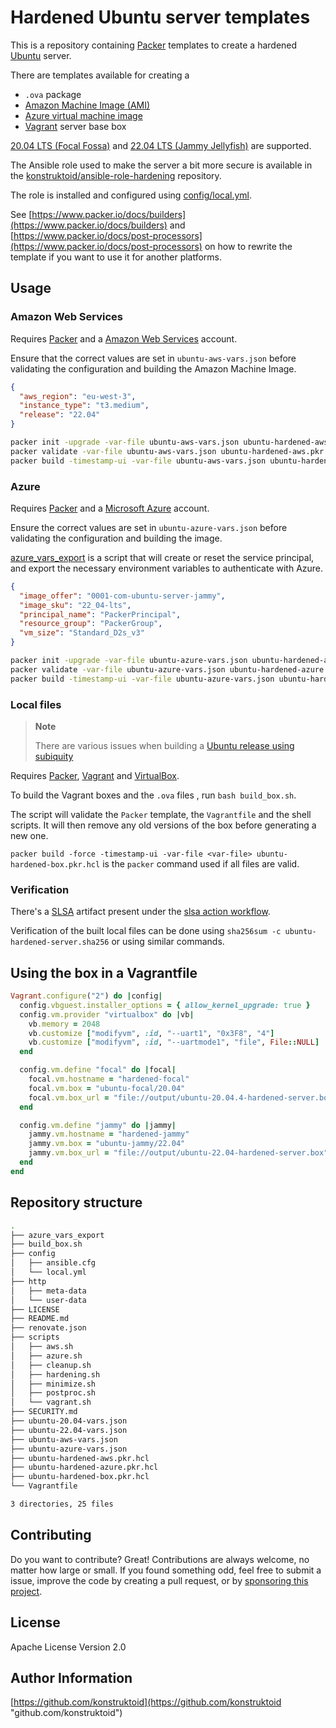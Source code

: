 # Hardened Ubuntu server templates

This is a repository containing [Packer](https://www.packer.io/)
templates to create a hardened [Ubuntu](https://releases.ubuntu.com) server.

There are templates available for creating a
- `.ova` package
- [Amazon Machine Image (AMI)](https://docs.aws.amazon.com/AWSEC2/latest/UserGuide/AMIs.html)
- [Azure virtual machine image](https://learn.microsoft.com/en-us/azure/virtual-machines/linux/build-image-with-packer)
- [Vagrant](https://www.vagrantup.com/) server base box

[20.04 LTS (Focal Fossa)](https://releases.ubuntu.com/focal/) and
[22.04 LTS (Jammy Jellyfish)](https://releases.ubuntu.com/jammy/) are supported.

The Ansible role used to make the server a bit more secure is available in the
[konstruktoid/ansible-role-hardening](https://github.com/konstruktoid/ansible-role-hardening)
repository.

The role is installed and configured using [config/local.yml](./config/local.yml).

See [https://www.packer.io/docs/builders](https://www.packer.io/docs/builders)
and [https://www.packer.io/docs/post-processors](https://www.packer.io/docs/post-processors)
on how to rewrite the template if you want to use it for another platforms.

## Usage

### Amazon Web Services

Requires [Packer](https://www.packer.io/) and a
[Amazon Web Services](https://aws.amazon.com/) account.

Ensure that the correct values are set in `ubuntu-aws-vars.json` before
validating the configuration and building the Amazon Machine Image.

```json
{
  "aws_region": "eu-west-3",
  "instance_type": "t3.medium",
  "release": "22.04"
}
```

```sh
packer init -upgrade -var-file ubuntu-aws-vars.json ubuntu-hardened-aws.pkr.hcl
packer validate -var-file ubuntu-aws-vars.json ubuntu-hardened-aws.pkr.hcl
packer build -timestamp-ui -var-file ubuntu-aws-vars.json ubuntu-hardened-aws.pkr.hcl
```

### Azure

Requires [Packer](https://www.packer.io/) and a
[Microsoft Azure](https://portal.azure.com/) account.

Ensure the correct values are set in `ubuntu-azure-vars.json` before
validating the configuration and building the image.

[azure_vars_export](azure_vars_export) is a script that will create or reset
the service principal, and export the necessary environment variables to
authenticate with Azure.

```json
{
  "image_offer": "0001-com-ubuntu-server-jammy",
  "image_sku": "22_04-lts",
  "principal_name": "PackerPrincipal",
  "resource_group": "PackerGroup",
  "vm_size": "Standard_D2s_v3"
}
```

```sh
packer init -upgrade -var-file ubuntu-azure-vars.json ubuntu-hardened-azure.pkr.hcl
packer validate -var-file ubuntu-azure-vars.json ubuntu-hardened-azure.pkr.hcl
packer build -timestamp-ui -var-file ubuntu-azure-vars.json ubuntu-hardened-azure.pkr.hcl
```

### Local files

> **Note**
>
> There are various issues when building a [Ubuntu release using subiquity](https://github.com/hashicorp/packer/issues/9115)

Requires [Packer](https://www.packer.io/),
[Vagrant](https://www.vagrantup.com/) and
[VirtualBox](https://www.virtualbox.org).

To build the Vagrant boxes and the `.ova` files , run `bash build_box.sh`.

The script will validate the `Packer` template, the `Vagrantfile` and the shell
scripts. It will then remove any old versions of the box before generating a new
one.

`packer build -force -timestamp-ui -var-file <var-file> ubuntu-hardened-box.pkr.hcl`
is the `packer` command used if all files are valid.

### Verification

There's a [SLSA](https://slsa.dev/) artifact present under the
[slsa action workflow](https://github.com/konstruktoid/hardened-images/actions/workflows/slsa.yml).

Verification of the built local files can be done using
`sha256sum -c ubuntu-hardened-server.sha256` or using similar commands.

## Using the box in a Vagrantfile

```ruby
Vagrant.configure("2") do |config|
  config.vbguest.installer_options = { allow_kernel_upgrade: true }
  config.vm.provider "virtualbox" do |vb|
    vb.memory = 2048
    vb.customize ["modifyvm", :id, "--uart1", "0x3F8", "4"]
    vb.customize ["modifyvm", :id, "--uartmode1", "file", File::NULL]
  end

  config.vm.define "focal" do |focal|
    focal.vm.hostname = "hardened-focal"
    focal.vm.box = "ubuntu-focal/20.04"
    focal.vm.box_url = "file://output/ubuntu-20.04.4-hardened-server.box"
  end

  config.vm.define "jammy" do |jammy|
    jammy.vm.hostname = "hardened-jammy"
    jammy.vm.box = "ubuntu-jammy/22.04"
    jammy.vm.box_url = "file://output/ubuntu-22.04-hardened-server.box"
  end
end
```

## Repository structure

```sh
.
├── azure_vars_export
├── build_box.sh
├── config
│   ├── ansible.cfg
│   └── local.yml
├── http
│   ├── meta-data
│   └── user-data
├── LICENSE
├── README.md
├── renovate.json
├── scripts
│   ├── aws.sh
│   ├── azure.sh
│   ├── cleanup.sh
│   ├── hardening.sh
│   ├── minimize.sh
│   ├── postproc.sh
│   └── vagrant.sh
├── SECURITY.md
├── ubuntu-20.04-vars.json
├── ubuntu-22.04-vars.json
├── ubuntu-aws-vars.json
├── ubuntu-azure-vars.json
├── ubuntu-hardened-aws.pkr.hcl
├── ubuntu-hardened-azure.pkr.hcl
├── ubuntu-hardened-box.pkr.hcl
└── Vagrantfile

3 directories, 25 files
```

## Contributing

Do you want to contribute? Great! Contributions are always welcome,
no matter how large or small. If you found something odd, feel free to submit a
issue, improve the code by creating a pull request, or by
[sponsoring this project](https://github.com/sponsors/konstruktoid).

## License

Apache License Version 2.0

## Author Information

[https://github.com/konstruktoid](https://github.com/konstruktoid "github.com/konstruktoid")
